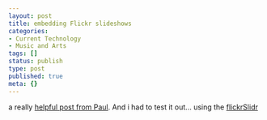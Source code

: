 ```yaml
---
layout: post
title: embedding Flickr slideshows
categories:
- Current Technology
- Music and Arts
tags: []
status: publish
type: post
published: true
meta: {}
---
```

a really [helpful post from Paul](http://paulstamatiou.com/2005/11/19/how-to-quickie-embedded-flickr-slideshows). And i had to test it out... using the [flickrSlidr](http://flickrslidr.com/index.php)

